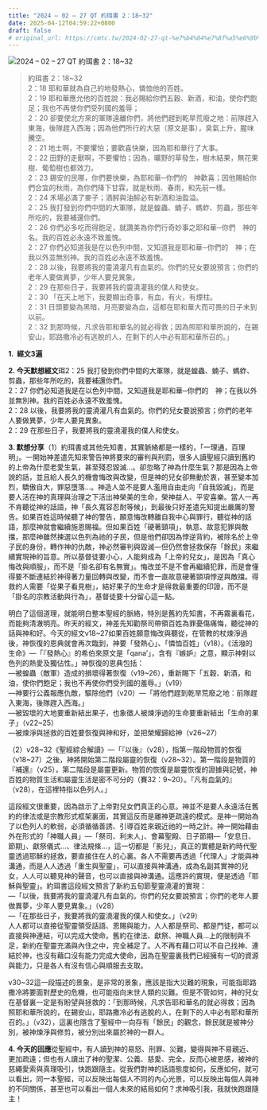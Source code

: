 ```yaml
---
title: "2024 – 02 – 27 QT 約珥書 2：18~32"
date: 2025-04-12T04:59:22+0800
draft: false
# original_url: https://cmtc.tw/2024-02-27-qt-%e7%b4%84%e7%8f%a5%e6%9b%b8-2%ef%bc%9a1832
---
```


![2024 – 02 – 27 QT 約珥書 2：18~32](/images/qt.jpg  "2024 – 02 – 27 QT 約珥書 2：18~32")

> 約珥書 2：18~32  
> 2：18 耶和華就為自己的地發熱心，憐恤他的百姓。  
> 2：19 耶和華應允他的百姓說：我必賜給你們五穀、新酒，和油，使你們飽足；我也不再使你們受列國的羞辱；  
> 2：20 卻要使北方來的軍隊遠離你們，將他們趕到乾旱荒廢之地：前隊趕入東海，後隊趕入西海；因為他們所行的大惡（原文是事），臭氣上升，腥味騰空。  
> 2：21 地土啊，不要懼怕；要歡喜快樂，因為耶和華行了大事。  
> 2：22 田野的走獸啊，不要懼怕；因為，曠野的草發生，樹木結果，無花果樹、葡萄樹也都效力。  
> 2：23 錫安的民哪，你們要快樂，為耶和華─你們的　神歡喜；因他賜給你們合宜的秋雨，為你們降下甘霖，就是秋雨、春雨，和先前一樣。  
> 2：24 禾場必滿了麥子；酒醡與油醡必有新酒和油盈溢。  
> 2：25 我打發到你們中間的大軍隊，就是蝗蟲、蝻子、螞蚱、剪蟲，那些年所吃的，我要補還你們。  
> 2：26 你們必多吃而得飽足，就讚美為你們行奇妙事之耶和華─你們　神的名。我的百姓必永遠不致羞愧。  
> 2：27 你們必知道我是在以色列中間，又知道我是耶和華─你們的　神；在我以外並無別神。我的百姓必永遠不致羞愧。  
> 2：28 以後，我要將我的靈澆灌凡有血氣的。你們的兒女要說預言；你們的老年人要做異夢，少年人要見異象。  
> 2：29 在那些日子，我要將我的靈澆灌我的僕人和使女。  
> 2：30 「在天上地下，我要顯出奇事，有血，有火，有煙柱。  
> 2：31 日頭要變為黑暗，月亮要變為血，這都在耶和華大而可畏的日子未到以前。  
> 2：32 到那時候，凡求告耶和華名的就必得救；因為照耶和華所說的，在錫安山，耶路撒冷必有逃脫的人，在剩下的人中必有耶和華所召的。」

**1.  經文3遍**

**2. 今天默想經文**珥2：25 我打發到你們中間的大軍隊，就是蝗蟲、蝻子、螞蚱、剪蟲，那些年所吃的，我要補還你們。  
2：27 你們必知道我是在以色列中間，又知道我是耶和華─你們的　神；在我以外並無別神。我的百姓必永遠不致羞愧。  
2：28 以後，我要將我的靈澆灌凡有血氣的。你們的兒女要說預言；你們的老年人要做異夢，少年人要見異象。  
2：29 在那些日子，我要將我的靈澆灌我的僕人和使女。

**3. 默想分享**（1）約珥書或其他先知書，其實脈絡都是一樣的，「一理通，百理明」。一開始神差遣先知來警告神將要來的審判與刑罰，很多人讀聖經只讀到舊約的上帝為什麼老愛生氣，甚至殘忍毀滅…。卻忽略了神為什麼生氣？那是因為上帝說的話，並且給人長久的機會悔改與改變，但是神的兒女卻無動於衷，甚至變本加烈，驕傲自大，罪惡墮落…。神造人並不是要人濫用自由走向「自我毀滅」，而是要人活在神的真理與治理之下活出神榮美的生命，榮神益人、平安喜樂。當人一再不肯聽從神的話語，神「長久寬容忍耐等候」，到最後只好差遣先知提出嚴厲的警告。如果百姓這時候聽了神的警告，願意悔改轉離自我中心與罪行，聽從神的話語，那麼神就會繼續施恩賜福。但如果百姓「硬著頸項」，執意、故意犯罪與敵擋，那麼神雖然揀選以色列為祂的子民，但是他們卻因為悖逆背約，被除名於上帝子民的身份，轉作神的仇敵，神必然審判與毀滅—但仍然會拯救保存「餘民」來繼續實現神的旨意。所以基督徒要小心，人能夠成為「上帝的兒女」，是因為「真心悔改與順服」，而不是「掛名卻有名無實」。悔改並不是不會再繼續犯罪，而是會懂得要不斷連結於神得著力量回轉與改變，而不會一直故意硬著頸項悖逆與敵擋。得救的人需要「從果子看見樹」，結好果子的生命才是得救最重要的印證，而不是「掛名的宗教活動與行為」，基督徒要十分留心這一點。

明白了這個道理，就能明白整本聖經的脈絡，特別是舊約先知書，不再霧裏看花，而能夠清澈明亮。昨天的經文，神差先知勸祭司帶領百姓為罪憂傷痛悔，聽從神的話與神和好。今天的經文v18~27如果百姓願意悔改與聽從，在管教的杖煉淨過後，神恢復的恩典就會再次臨到，神要「發熱心」、「憐恤百姓」（v18）。《活潑的生命》—「『發熱心』的希伯來原文是「qana’」，含有『嫉妒』之意，顯示神對以色列的熱愛及獨佔性。」神恢復的恩典包括：  
—被蝗蟲（敵軍）造成的損壞得著恢復（v19~26），重新賜下「五穀、新酒，和油，使你們飽足；我也不再使你們受列國的羞辱。」（v19）  
—神要行公義報應仇敵，驅除他們（v20）—「將他們趕到乾旱荒廢之地：前隊趕入東海，後隊趕入西海。」  
—被毀壞的大地要重新結出果子，也象徵人被煉淨過的生命要重新結出「生命的果子」（v22~25）  
—被煉淨與拯救的百姓要恢復與神和好，並把榮耀歸給神（v26~27）

（2）v28~32《聖經綜合解讀》—「『以後』（v28），指第一階段物質的恢復（v18~27）之後，神將開始第二階段屬靈的恢復（v28~32）。第一階段是物質的『補還』（v25），第二階段是屬靈更新。物質的恢復是屬靈恢復的證據與記號，神百姓的物質生活和屬靈生活是密不可分的（賽32：9~20）。『凡有血氣的』（v28），在這裡特指以色列人。」

這段經文很重要，因為啟示了上帝對兒女們真正的心意。神並不是要人永遠活在舊約的律法或是宗教形式框架裏面，其實這反而是離神更疏遠的模式。是神一開始為了以色列人的軟弱，必須循循善誘、引導百姓來親近祂的一時之計。神一開始藉由外在形式的「神職人員」—「祭司、利未人」、會幕聖殿、日子節期—「安息日、節期」、獻祭儀式…、律法規條…，這一切都是「影兒」，真正的實體是新約時代聖靈透過耶穌的拯救，要直接住在人的心裏。各人不需要再透過「代理人」才能與神溝通，而是人人透過「重生與聖靈」，可以直接與神溝通，成為名副其實神的兒女，人人可以聽見神的聲音，也可以直接與神溝通。這應許的實現，便是透過「耶穌與聖靈」。約珥書這段經文預言了新約五旬節聖靈澆灌的實現：  
—「以後，我要將我的靈澆灌凡有血氣的。你們的兒女要說預言；你們的老年人要做異夢，少年人要見異象。」（v28）  
—「在那些日子，我要將我的靈澆灌我的僕人和使女。」（v29）  
人人都可以直接從聖靈領受話語、恩賜與能力，人人都是祭司、都是門徒，都可以直接與神連結，可以完成大使命。舊約在律法、獻祭、神職人員…上的限制與不足，新約在聖靈充滿與內住之中，完全補足了。人不再有藉口可以不自己找神、連結於神，也沒有藉口沒有能力完成大使命，因為在聖靈裏我們已經擁有一切的資源與能力，只是各人有沒有信心與順服去支取。

v30~32這一段描述的景象，是非常的景象，應該是指大災難的現象，可能指耶路撒冷將要面對歷史的危機，也可能指向末世人類的災難。但是不管如何，神的兒女在基督裏一定是有盼望與拯救的：「到那時候，凡求告耶和華名的就必得救；因為照耶和華所說的，在錫安山，耶路撒冷必有逃脫的人，在剩下的人中必有耶和華所召的。」（v32），這裏也隱含了聖經中一向存有「餘民」的觀念，餘民就是被神分別，被神煉淨與修剪，被分別出來屬於神的一群人。

**4. 今天的回應**從聖經中，有人讀到神的易怒、刑罪、災難，變得與神不易親近、更加疏遠；但也有人讀出了神的聖潔、公義、慈愛、完全，反而心被恩感，被神的慈繩愛索與真理吸引，快跑跟隨主。從我們對神的話語態度如何，反應如何，就可以看出，同一本聖經，可以反映出每個人不同的內心光景，可以反映出每個人與神的不同關係，甚至也可以看出一個人未來的結局如何？求神吸引我，我就快跑跟隨主！